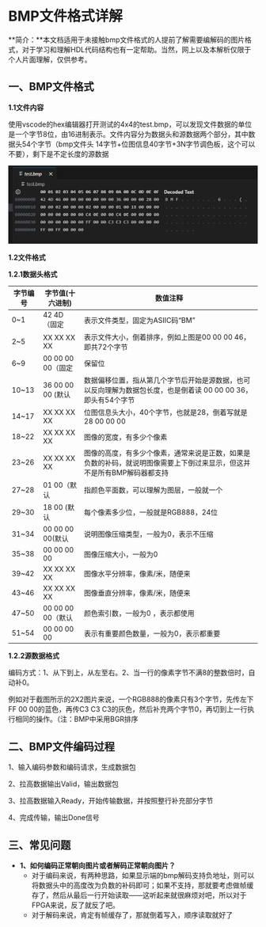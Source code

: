 # BMP文件格式详解

**简介：**本文档适用于未接触bmp文件格式的人提前了解需要编解码的图片格式，对于学习和理解HDL代码结构也有一定帮助。当然，网上以及本解析仅限于个人片面理解，仅供参考。



## 一、BMP文件格式

**1.1文件内容**

使用vscode的hex编辑器打开测试的4x4的test.bmp，可以发现文件数据的单位是一个字节8位，由16进制表示。文件内容分为数据头和源数据两个部分，其中数据头54个字节（bmp文件头 14字节+位图信息40字节+3N字节调色板，这个可以不要），剩下是不定长度的源数据

![1](讲解插图/1.png)

**1.2文件格式**

**1.2.1数据头格式**

| 字节编号 | 字节值(十六进制)  | 数值注释                                                     |
| -------- | ----------------- | ------------------------------------------------------------ |
| 0~1      | 42 4D（固定       | 表示文件类型，固定为ASIIC码“BM”                              |
| 2~5      | XX XX XX XX       | 表示文件大小，倒着排序，例如上图是00 00 00 46，即共72个字节  |
| 6~9      | 00 00 00 00（固定 | 保留位                                                       |
| 10~13    | 36 00 00 00 (默认 | 数据偏移位置，指从第几个字节后开始是源数据，也可以反向理解为数据包长度，也是倒着读 00 00 00 36，即头有54个字节 |
| 14~17    | XX XX XX XX       | 位图信息头大小，40个字节，也就是28，倒着写就是28 00 00 00    |
| 18~22    | XX XX XX XX       | 图像的宽度，有多少个像素                                     |
| 23~26    | XX XX XX XX       | 图像的高度，有多少个像素，通常来说是正数，如果是负数的补码，就说明图像需要上下倒过来显示，但这并不是所有BMP解码器都支持 |
| 27~28    | 01 00（默认       | 指颜色平面数，可以理解为图层，一般就一个                     |
| 29~30    | 18 00 (默认       | 每个像素多少位，一般就是RGB888，24位                         |
| 31~34    | 00 00 00 00(默认  | 说明图像压缩类型，一般为0，表示不压缩                        |
| 35~38    | 00 00 00 00       | 图像压缩大小，一般为0                                        |
| 39~42    | XX XX XX XX       | 图像水平分辨率，像素/米，随便来                              |
| 43~46    | XX XX XX XX       | 图像垂直分辨率，像素/米，随便来                              |
| 47~50    | 00 00 00 00（默认 | 颜色索引数，一般为0 ，表示都使用                             |
| 51~54    | 00 00 00 00       | 表示有重要颜色数量，一般为0，表示都重要                      |



**1.2.2源数据格式**

编码方式：1、从下到上，从左至右。2、当一行的像素字节不满8的整数倍时，自动补0。

例如对于截图所示的2X2图片来说，一个RGB888的像素只有3个字节，先传左下FF 00 00的蓝色，再传C3 C3 C3的灰色，然后补充两个字节0，再切到上一行执行相同的操作。（注：BMP中采用BGR排序



## 二、BMP文件编码过程

1、输入编码参数和编码请求，生成数据包

2、拉高数据输出Valid，输出数据包

3、拉高数据输入Ready，开始传输数据，并按照整行补充部分字节

4、完成传输，输出Done信号



## 三、常见问题

+ **1、如何编码正常朝向图片或者解码正常朝向图片？**
  + 对于编码来说，有两种思路，如果显示端的bmp解码支持负地址，则可以将数据头中的高度改为负数的补码即可；如果不支持，那就要考虑做帧缓存了，然后从最后一行开始读取——这听起来就很麻烦对吧，所以对于FPGA来说，反了就反了吧。
  + 对于解码来说，肯定有帧缓存了，那就倒着写入，顺序读取就好了
